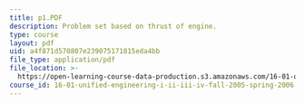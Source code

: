 ```yaml
---
title: p1.PDF
description: Problem set based on thrust of engine.
type: course
layout: pdf
uid: a4f871d570807e239075171815eda4bb
file_type: application/pdf
file_location: >-
  https://open-learning-course-data-production.s3.amazonaws.com/16-01-unified-engineering-i-ii-iii-iv-fall-2005-spring-2006/a4f871d570807e239075171815eda4bb_p1.PDF
course_id: 16-01-unified-engineering-i-ii-iii-iv-fall-2005-spring-2006
---
```

